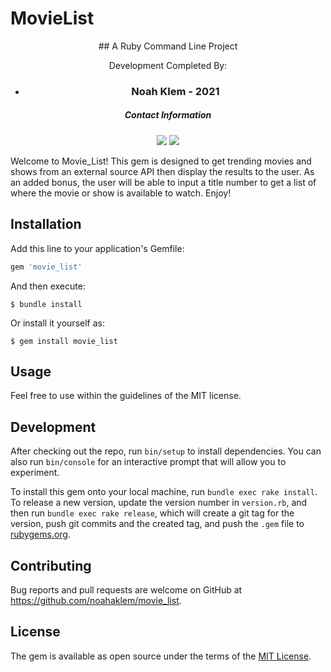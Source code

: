 # MovieList
<div align='center'>
    ## A Ruby Command Line Project
    <p>Development Completed By:</p>
    <ul>
        <li><h3>Noah Klem - 2021</h3></li>
    </ul>
    <h5>Contact Information</h5>
    <p>
        <a><img src="https://img.shields.io/badge/linkedin-%230077B5.svg?&style=for-the-badge&logo=linkedin&logoColor=white"></a>
        <a><img src="https://img.shields.io/badge/gmail-%23D14836.svg?&style=for-the-badge&logo=gmail&logoColor=white"></a>
    </p>
</div>
Welcome to Movie_List! This gem is designed to get trending movies and shows from an external source API then display the results to the user. As an added bonus, the user will be able to input a title number to get a list of where the movie or show is available to watch. Enjoy!



## Installation

Add this line to your application's Gemfile:

```ruby
gem 'movie_list'
```

And then execute:

    $ bundle install

Or install it yourself as:

    $ gem install movie_list

## Usage

Feel free to use within the guidelines of the MIT license.

## Development

After checking out the repo, run `bin/setup` to install dependencies. You can also run `bin/console` for an interactive prompt that will allow you to experiment.

To install this gem onto your local machine, run `bundle exec rake install`. To release a new version, update the version number in `version.rb`, and then run `bundle exec rake release`, which will create a git tag for the version, push git commits and the created tag, and push the `.gem` file to [rubygems.org](https://rubygems.org).

## Contributing

Bug reports and pull requests are welcome on GitHub at https://github.com/noahaklem/movie_list.

## License

The gem is available as open source under the terms of the [MIT License](https://opensource.org/licenses/MIT).